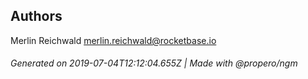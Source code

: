 ## Authors

Merlin Reichwald <merlin.reichwald@rocketbase.io>

###### Generated on 2019-07-04T12:12:04.655Z | Made with @propero/ngm